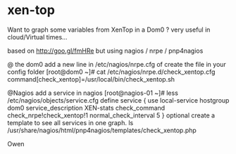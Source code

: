 xen-top
=======

Want to graph some variables from XenTop in a Dom0 ?
very useful in cloud/Virtual times...

based on http://goo.gl/fmHRe
but using nagios / nrpe / pnp4nagios

@ the dom0
add a new line in /etc/nagios/nrpe.cfg of create the file in your config folder
[root@dom0 ~]# cat /etc/nagios/nrpe.d/check_xentop.cfg 
command[check_xentop]=/usr/local/bin/check_xentop.sh

@Nagios
add a service in nagios
[root@nagios-01 ~]# less /etc/nagios/objects/service.cfg
define service {
        use                             local-service
        hostgroup                       dom0
        service_description             XEN-stats
        check_command                   check_nrpe!check_xentop!1
        normal_check_interval           5
}
optional create a template to see all services in one graph.
ls /usr/share/nagios/html/pnp4nagios/templates/check_xentop.php

Owen
